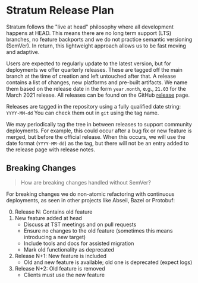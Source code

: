 <!--
Copyright 2021-present Open Networking Foundation

SPDX-License-Identifier: Apache-2.0
-->

# Stratum Release Plan

Stratum follows the "live at head" philosophy where all development happens at HEAD.
This means there are no long term support (LTS) branches, no feature backports and
we do not practice semantic versioning (SemVer). In return, this lightweight approach
allows us to be fast moving and adaptive.

Users are expected to regularly update to the latest version, but for deployments we
offer quarterly releases. These are tagged off the main branch at the time of
creation and left untouched after that. A release contains a list of changes, new
platforms and pre-built artifacts. We name them based on the release date in the form
`year.month`, e.g., `21.03` for the March 2021 release. All releases can be found on
the GitHub [release](https://github.com/stratum/stratum/releases) page.

Releases are tagged in the repository using a fully qualified date string: `YYYY-MM-dd`
You can check them out in `git` using the tag name.

We may periodically tag the tree in between releases to support community deployments. For example, this could occur after a bug fix or new feature is merged, but before the official release. When this occurs, we will use the date format (`YYYY-MM-dd`) as the tag, but there will not be an entry added to the release page with release notes.

## Breaking Changes

> How are breaking changes handled without SemVer?

For breaking changes we do non-atomic refactoring with continuous deployments, 
as seen in other projects like Abseil, Bazel or Protobuf:

0. Release N: Contains old feature
1. New feature added at head
    - Discuss at TST meetings and on pull requests
    - Ensure no changes to the old feature (sometimes this means introducing a new target)
    - Include tools and docs for assisted migration
    - Mark old functionality as deprecated
2. Release N+1: New feature is included
    - Old and new feature is available; old one is deprecated (expect logs)
3. Release N+2: Old feature is removed
    - Clients must use the new feature
